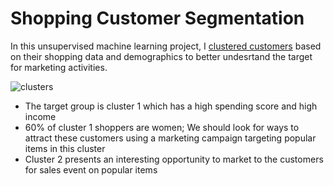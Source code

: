 # Shopping Customer Segmentation
In this unsupervised machine learning project, I [clustered customers](https://github.com/ndomah/Nilesh-Data-Portfolio/blob/main/Customer%20Segmentation%20%26%20Clustering/Shopping%20Customer%20Segmentation.ipynb) based on their shopping data and demographics to better undesrtand the target for marketing activities. 

![clusters](https://github.com/ndomah/Nilesh-Data-Portfolio/tree/main/HR%20Analytics)

- The target group is cluster 1 which has a high spending score and high income
- 60% of cluster 1 shoppers are women; We should look for ways to attract these customers using a marketing campaign targeting popular items in this cluster
- Cluster 2 presents an interesting opportunity to market to the customers for sales event on popular items
